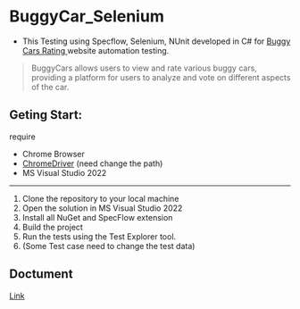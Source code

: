 # BuggyCar_Selenium
- This Testing using Specflow, Selenium, NUnit developed in C# for [Buggy Cars Rating ](https://buggy.justtestit.org/) website automation testing.
> BuggyCars allows users to view and rate various buggy cars, providing a platform for users to analyze and vote on different aspects of the car.
##   Geting Start:
require 
- Chrome Browser 
- [ChromeDriver](https://chromedriver.chromium.org/) (need change the path)
- MS Visual Studio 2022
---
1. Clone the repository to your local machine
2. Open the solution in MS Visual Studio 2022
3. Install all NuGet  and SpecFlow extension
4. Build the project 
5. Run the tests using the Test Explorer tool.
6. (Some Test case need to change the test data)

## Doctument
[Link](https://github.com/ailun001/BuggyCar_Cypress/tree/main/doc)

